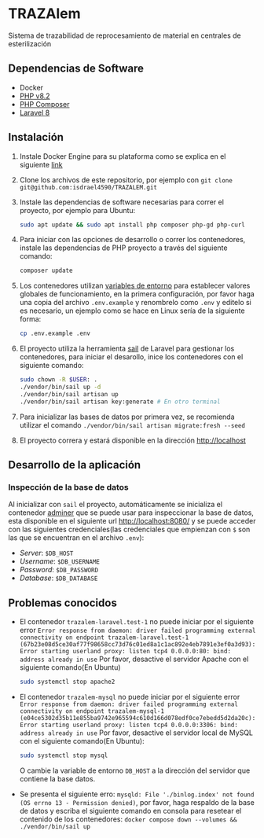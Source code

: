 # TRAZAlem

Sistema de trazabilidad de reprocesamiento de material en centrales de esterilización

## Dependencias de Software

- Docker
- [PHP v8.2](https://www.php.net/)
- [PHP Composer](https://getcomposer.org/)
- [Laravel 8](https://laravel.com/)

## Instalación

1. Instale Docker Engine para su plataforma como se explica en el siguiente [link](https://docs.docker.com/engine/install/)
2. Clone los archivos de este repositorio, por ejemplo con `git clone git@github.com:isdrael4590/TRAZALEM.git`
3. Instale las dependencias de software necesarias para correr el proyecto, por ejemplo para Ubuntu:

    ```bash
    sudo apt update && sudo apt install php composer php-gd php-curl
    ```

4. Para iniciar con las opciones de desarrollo o correr los contenedores, instale las dependencias de PHP proyecto a través del siguiente comando:

    ```bash
    composer update
    ```

5. Los contenedores utilizan [variables de entorno](https://docs.docker.com/compose/environment-variables/set-environment-variables/) para establecer valores globales de funcionamiento, en la primera configuración, por favor haga una copia del archivo `.env.example` y renombrelo como `.env` y editelo si es necesario, un ejemplo como se hace en Linux sería de la siguiente forma:

    ```bash
    cp .env.example .env
    ```

6. El proyecto utiliza la herramienta [sail](https://laravel.com/docs/8.x/sail) de Laravel para gestionar los contenedores, para iniciar el desarollo, inice los contenedores con el siguiente comando:

    ```bash
    sudo chown -R $USER: .
    ./vendor/bin/sail up -d
    ./vendor/bin/sail artisan up
    ./vendor/bin/sail artisan key:generate # En otro terminal
    ```

7. Para inicializar las bases de datos por primera vez, se recomienda utilizar el comando `./vendor/bin/sail artisan migrate:fresh --seed`
8. El proyecto correra y estará disponible en la dirección [http://localhost](http://localhost)

## Desarrollo de la aplicación

### Inspección de la base de datos

Al inicializar con `sail` el proyecto, automáticamente se inicializa el contenedor [adminer](https://www.adminer.org/) que se puede usar para inspeccionar la base de datos, esta disponible en el siguiente url [http://localhost:8080/](http://localhost:8080/) y se puede acceder con las siguientes credenciales(las credenciales que empienzan con `$` son las que se encuentran en el archivo `.env`):

- *Server*: `$DB_HOST`
- *Username*: `$DB_USERNAME`
- *Password*: `$DB_PASSWORD`
- *Database*: `$DB_DATABASE`

## Problemas conocidos

- El contenedor `trazalem-laravel.test-1` no puede iniciar por el siguiente error `Error response from daemon: driver failed programming external connectivity on endpoint trazalem-laravel.test-1 (67b23e08d5ce30af77f98658cc73d76c01ed8a1c1ac892e4eb7891e3ef0a3d93): Error starting userland proxy: listen tcp4 0.0.0.0:80: bind: address already in use`
Por favor, desactive el servidor Apache con el siguiente comando(En Ubuntu)

    ```bash
    sudo systemctl stop apache2
    ```

- El contenedor `trazalem-mysql` no puede iniciar por el siguiente error `Error response from daemon: driver failed programming external connectivity on endpoint trazalem-mysql-1 (e04ce5302d35b11e855ba9742e965594c610d166d078edf0ce7ebedd5d2da20c): Error starting userland proxy: listen tcp4 0.0.0.0:3306: bind: address already in use`
Por favor, desactive el servidor local de MySQL con el siguiente comando(En Ubuntu):

    ```bash
    sudo systemctl stop mysql
    ```

    O cambie la variable de entorno `DB_HOST` a la dirección del servidor que contiene la base datos.

- Se presenta el siguiente erro: `mysqld: File './binlog.index' not found (OS errno 13 - Permission denied)`, por favor, haga respaldo de la base de datos y escriba el siguiente comando en consola para resetear el contenido de los contenedores: `docker compose down --volumes &&  ./vendor/bin/sail up`
